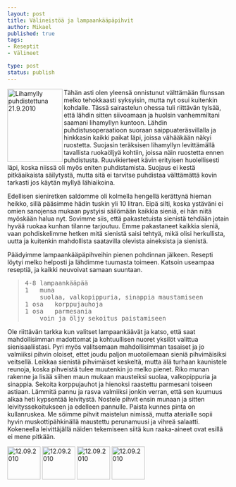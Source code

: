 ```yaml
--- 
layout: post
title: Välineistöä ja lampaankääpäpihvit
author: Mikael
published: true
tags: 
- Reseptit
- Välineet

type: post
status: publish
---
```

<a title="Lihamylly puhdistettuna 21.9.2010 by Kjue, on Flickr" href="http://www.flickr.com/photos/kjue/5012495780/">
<img src="http://farm5.static.flickr.com/4152/5012495780_277f90cd6d_m.jpg" alt="Lihamylly puhdistettuna 21.9.2010" width="125" height="166" align="left" /></a>

Tähän asti olen yleensä onnistunut välttämään flunssan melko
tehokkaasti syksyisin, mutta nyt osui kuitenkin kohdalle. Tässä
sairastelun ohessa tuli riittävän tylsää, että lähdin sitten
siivoamaan ja huolsin vanhemmiltani saamani lihamyllyn kuntoon. Lähdin
puhdistusoperaatioon suoraan saippuateräsvillalla ja hinkkasin kaikki
paikat läpi, joissa vähääkään näkyi ruostetta. Suojasin teräksisen
lihamyllyn levittämällä tavallista ruokaöljyä kohtiin, joissa näin
ruostetta ennen puhdistusta. Ruuvikierteet kävin erityisen
huolellisesti läpi, koska niissä oli myös eniten puhdistamista.
Suojaus ei kestä pitkäaikaista säilytystä, mutta sitä ei tarvitse
puhdistaa välttämättä kovin tarkasti jos käytän myllyä lähiaikoina.

Edellisen sieniretken saldomme oli kolmella hengellä kerättynä hieman
heikko, sillä pääsimme hädin tuskin yli 10 litran. Eipä silti, koska
ystäväni ei omien sanojensa mukaan pystyisi säilömään kaikkia sieniä,
ei hän niitä myöskään halua nyt. Sovimme siis, että pakastetuista
sienistä tehdään jotain hyvää ruokaa kunhan tilanne tarjoutuu. Emme
pakastaneet kaikkia sieniä, vaan pohdiskelimme hetken mitä sienistä
saisi tehtyä, mikä olisi herkullista, uutta ja kuitenkin mahdollista
saatavilla olevista aineksista ja sienistä.

Päädyimme lampaankääpäpihveihin pienen pohdinnan jälkeen. Resepti
löytyi melko helposti ja lähdimme tuumasta toimeen. Katsoin useampaa
reseptiä, ja kaikki neuvoivat samaan suuntaan.

<blockquote>
<pre>
4-8	lampaankääpää
1	muna
	suolaa, valkopippuria, sinappia maustamiseen
1 osa	korppujauhoja
1 osa	parmesania
	voin ja öljy sekoitus paistamiseen
</pre>
</blockquote>

Ole riittävän tarkka kun valitset lampaankäävät ja katso, että saat
mahdollisimman madottomat ja kohtuullisen nuoret yksilöt valittua
sienisaaliistasi. Pyri myös valitsemaan mahdollisimman tasaiset ja jo
valmiiksi pihvin oloiset, ettet joudu paljon muotoilemaan sieniä
pihvimäisiksi veitsellä. Leikkaa sienistä pihvimäiset keskeltä, mutta
älä turhaan kaunistele reunoja, koska pihveistä tulee muutenkin jo
melko pienet. Riko munan rakenne ja lisää siihen maun mukaan
mausteiksi suolaa, valkopippuria ja sinappia. Sekoita korppujauhot ja
hienoksi raastettu parmesani toiseen astiaan. Lämmitä pannu ja rasva
valmiiksi jonkin verran, että sen kuumuus alkaa heti kypsentää
leivitystä. Nostele pihvit ensin munaan ja sitten leivityssekoitukseen
ja edelleen pannulle. Paista kunnes pinta on kullanruskea. Me söimme
pihvit maistelun nimissä, mutta aterialle sopii hyvin
muskottipähkinällä maustettu perunamuusi ja vihreä salaatti.
Kokeneella leivittäjällä näiden tekemiseen siitä kun raaka-aineet ovat
esillä ei mene pitkään.

<a title="12.09.2010 by Kjue, on Flickr" href="http://www.flickr.com/photos/kjue/4982913182/">
<img src="http://farm5.static.flickr.com/4103/4982913182_602523de77_s.jpg" alt="12.09.2010" width="75" height="75" /></a>
<a title="12.09.2010 by Kjue, on Flickr" href="http://www.flickr.com/photos/kjue/4982835523/"><img src="http://farm5.static.flickr.com/4106/4982835523_4b72b95beb_s.jpg" alt="12.09.2010" width="75" height="75" /></a>
<a title="12.09.2010 by Kjue, on Flickr" href="http://www.flickr.com/photos/kjue/4983422824/"><img src="http://farm5.static.flickr.com/4105/4983422824_68a803c9ae_s.jpg" alt="12.09.2010" width="75" height="75" /></a>
<a title="12.09.2010 by Kjue, on Flickr" href="http://www.flickr.com/photos/kjue/4982816537/"><img src="http://farm5.static.flickr.com/4148/4982816537_ab44d00942_s.jpg" alt="12.09.2010" width="75" height="75" /></a>

